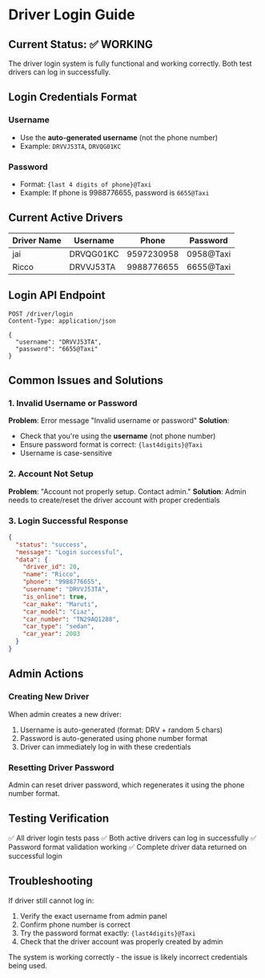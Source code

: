# Driver Login Guide

## Current Status: ✅ WORKING

The driver login system is fully functional and working correctly. Both test drivers can log in successfully.

## Login Credentials Format

### Username
- Use the **auto-generated username** (not the phone number)
- Example: `DRVVJ53TA`, `DRVQG01KC`

### Password
- Format: `{last 4 digits of phone}@Taxi`
- Example: If phone is 9988776655, password is `6655@Taxi`

## Current Active Drivers

| Driver Name | Username | Phone | Password |
|-------------|----------|-------|----------|
| jai | DRVQG01KC | 9597230958 | 0958@Taxi |
| Ricco | DRVVJ53TA | 9988776655 | 6655@Taxi |

## Login API Endpoint

```
POST /driver/login
Content-Type: application/json

{
  "username": "DRVVJ53TA",
  "password": "6655@Taxi"
}
```

## Common Issues and Solutions

### 1. Invalid Username or Password
**Problem**: Error message "Invalid username or password"
**Solution**: 
- Check that you're using the **username** (not phone number)
- Ensure password format is correct: `{last4digits}@Taxi`
- Username is case-sensitive

### 2. Account Not Setup
**Problem**: "Account not properly setup. Contact admin."
**Solution**: Admin needs to create/reset the driver account with proper credentials

### 3. Login Successful Response
```json
{
  "status": "success",
  "message": "Login successful",
  "data": {
    "driver_id": 20,
    "name": "Ricco",
    "phone": "9988776655",
    "username": "DRVVJ53TA",
    "is_online": true,
    "car_make": "Maruti",
    "car_model": "Ciaz",
    "car_number": "TN29AQ1288",
    "car_type": "sedan",
    "car_year": 2003
  }
}
```

## Admin Actions

### Creating New Driver
When admin creates a new driver:
1. Username is auto-generated (format: DRV + random 5 chars)
2. Password is auto-generated using phone number format
3. Driver can immediately log in with these credentials

### Resetting Driver Password
Admin can reset driver password, which regenerates it using the phone number format.

## Testing Verification

✅ All driver login tests pass
✅ Both active drivers can log in successfully
✅ Password format validation working
✅ Complete driver data returned on successful login

## Troubleshooting

If driver still cannot log in:
1. Verify the exact username from admin panel
2. Confirm phone number is correct
3. Try the password format exactly: `{last4digits}@Taxi`
4. Check that the driver account was properly created by admin

The system is working correctly - the issue is likely incorrect credentials being used.